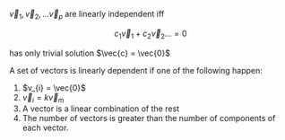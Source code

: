 $\vec{v}_{1}, \vec{v}_{2}, \dots \vec{v}_{p}$ are linearly independent iff 

$$
c_{1}\vec{v}_{1} + c_{2} \vec{v}_{2} \dots = 0
$$

has only trivial solution $\vec{c} = \vec{0}$

A set of vectors is linearly dependent if one of the following happen:

1. $v_{i} = \vec{0}$
2. $\vec{v}_{i} = k\vec{v}_{m}$
3. A vector is a linear combination of the rest
4. The number of vectors is greater than the number of components of each vector.